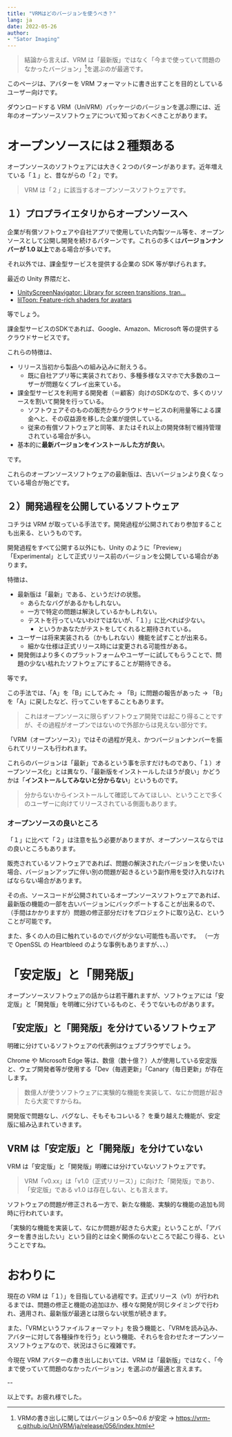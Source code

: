 ```yaml
---
title: "VRMはどのバージョンを使うべき？"
lang: ja
date: 2022-05-26
author:
- "Sator Imaging"
---
```




> 結論から言えば、VRM は「最新版」ではなく「今まで使っていて問題のなかったバージョン」[^1]を選ぶのが最適です。



<!--
アドベントカレンダー２、埋まっていないのも寂しいなと思い遅れて登録しました。どうぞよろしくお願いします。

--

近年 Unity 向けのオープンソースなモノが増えている印象があります。

先日も CyberAgent ゲーム事業部が Unity 向けエフェクトシェーダーをオープンソースとしてリリースしました。

- [NOVA Shader: Particle System用多機能シェーダ](https://github.com/CyberAgentGameEntertainment/NovaShader/blob/main/README_JA.md)


それら「オープンソースは無償で高品質」という印象を与えるプロジェクトが多数存在する影響か、深く考えず最新版をインストールして躓いてしまう事例が見受けられます。


ここでは主にアバターを VRM フォーマットに書き出すことを目的としているユーザー向けの、ダウンロードする VRM（UniVRM）パッケージのバージョンを選ぶ際に知っておくべきことをまとめた記事です。
-->



このページは、アバターを VRM フォーマットに書き出すことを目的としているユーザー向けです。



ダウンロードする VRM（UniVRM）パッケージのバージョンを選ぶ際には、近年のオープンソースソフトウェアについて知っておくべきことがあります。



# オープンソースには２種類ある

オープンソースのソフトウェアには大きく２つのパターンがあります。近年増えている「１」と、昔ながらの「２」です。

> VRM は「２」に該当するオープンソースソフトウェアです。


<!--
https://qiita.com/sator_imaging/items/7d3de1a852082911dc7f
-->


## １）プロプライエタリからオープンソースへ

企業が有償ソフトウェアや自社アプリで使用していた内製ツール等を、オープンソースとして公開し開発を続けるパターンです。これらの多くは**バージョンナンバーが 1.0 以上**である場合が多いです。

それ以外では、課金型サービスを提供する企業の SDK 等が挙げられます。

最近の Unity 界隈だと、

- [UnityScreenNavigator: Library for screen transitions, tran...](https://github.com/Haruma-K/UnityScreenNavigator)
- [lilToon: Feature-rich shaders for avatars](https://github.com/lilxyzw/lilToon)


等でしょう。

課金型サービスのSDKであれば、Google、Amazon、Microsoft 等の提供するクラウドサービスです。


これらの特徴は、

- リリース当初から製品への組み込みに耐えうる。
    - 既に自社アプリ等に実装されており、多種多様なスマホで大多数のユーザーが問題なくプレイ出来ている。
- 課金型サービスを利用する開発者（＝顧客）向けのSDKなので、多くのリソースを割いて開発を行っている。
    - ソフトウェアそのものの販売からクラウドサービスの利用量等による課金へと、その収益源を移した企業が提供している。
    - 従来の有償ソフトウェアと同等、またはそれ以上の開発体制で維持管理されている場合が多い。
- 基本的に**最新バージョンをインストールした方が良い**。

です。


これらのオープンソースソフトウェアの最新版は、古いバージョンより良くなっている場合が殆どです。



## ２）開発過程を公開しているソフトウェア

コチラは VRM が取っている手法です。開発過程が公開されており参加することも出来る、というものです。

開発過程をすべて公開する以外にも、Unity のように「Preview」「Experimental」として正式リリース前のバージョンを公開している場合があります。

特徴は、

- 最新版は「最新」である、というだけの状態。
    - あらたなバグがあるかもしれない。
    - 一方で特定の問題は解決しているかもしれない。
    - テストを行っていないわけではないが、「１）」に比べれば少ない。
        - というかあなたがテストをしてくれると期待されている。
- ユーザーは将来実装される（かもしれない）機能を試すことが出来る。
    - 細かな仕様は正式リリース時には変更される可能性がある。
- 開発側はより多くのプラットフォームやユーザーに試してもらうことで、問題の少ない枯れたソフトウェアにすることが期待できる。


等です。


この手法では、「A」を「B」にしてみた → 「B」に問題の報告があった → 「B」を「A」に戻したなど、行ってこいをすることもあります。

> これはオープンソースに限らずソフトウェア開発では起こり得ることですが、その過程がオープンではないので外部からは見えない部分です。

「VRM（オープンソース）」ではその過程が見え、かつバージョンナンバーを振られてリリースも行われます。

これらのバージョンは「最新」であるという事を示すだけものであり、「１）オープンソース化」とは異なり、「最新版をインストールしたほうが良い」かどうかは「**インストールしてみないと分からない**」というものです。

> 分からないからインストールして確認してみてほしい、ということで多くのユーザーに向けてリリースされている側面もあります。



### オープンソースの良いところ

「１」に比べて「２」は注意を払う必要がありますが、オープンソースならではの良いところもあります。

販売されているソフトウェアであれば、問題の解決されたバージョンを使いたい場合、バージョンアップに伴い別の問題が起きるという副作用を受け入れなければならない場合があります。


その点、ソースコードが公開されているオープンソースソフトウェアであれば、最新版の機能の一部を古いバージョンにバックポートすることが出来るので、（手間はかかりますが）問題の修正部分だけをプロジェクトに取り込む、ということが可能です。


また、多くの人の目に触れているのでバグが少ない可能性も高いです。
（一方で OpenSSL の Heartbleed のような事例もありますが、、、）





# 「安定版」と「開発版」


オープンソースソフトウェアの話からは若干離れますが、ソフトウェアには「安定版」と「開発版」を明確に分けているものと、そうでないものがあります。


## 「安定版」と「開発版」を分けているソフトウェア

明確に分けているソフトウェアの代表例はウェブブラウザでしょう。

Chrome や Microsoft Edge 等は、数億（数十億？）人が使用している安定版と、ウェブ開発者等が使用する「Dev（毎週更新」「Canary（毎日更新」が存在します。


> 数億人が使うソフトウェアに実験的な機能を実装して、なにか問題が起きたら大変ですからね。



開発版で問題なし、バグなし、そもそもコレいる？ を乗り越えた機能が、安定版に組み込まれていきます。


## VRM は「安定版」と「開発版」を分けていない

VRM は「安定版」と「開発版」明確には分けていないソフトウェアです。


> VRM「v0.xx」は「v1.0（正式リリース）」に向けた「開発版」であり、「安定版」である v1.0 は存在しない、とも言えます。



ソフトウェアの問題が修正される一方で、新たな機能、実験的な機能の追加も同時に行われています。

「実験的な機能を実装して、なにか問題が起きたら大変」ということが、「アバターを書き出したい」という目的とは全く関係のないところで起こり得る、ということですね。


<!--
現在の「VRM（v0.xx＝開発版）」は、そういった問題の発生を防ぐため、安定版の正式リリースに向けた開発をオープンソースで行っている状態です。
-->

<!--
ウェブブラウザのようにユーザーや開発者が多く存在する場合と異なり、これらを明確に分けてしまった場合、「VRM（開発版）」をインストールする人は減ってしまうでしょう。


それでは、「より多くのプラットフォームやユーザーに試してもらい、問題の少ない枯れたソフトウェアにすること」という目的を達成することは困難となります。
-->

<!--
v1.0（正式リリース）に向けた作業と、既存のバージョンを安定させる作業を、v0.xx に対して同時に行っている状態は妥当な判断と言えます。
-->



# おわりに

現在の VRM は「１）」を目指している過程です。正式リリース（v1）が行われるまでは、問題の修正と機能の追加ほか、様々な開発が同じタイミングで行われ、適用され、最新版が最適とは限らない状態が続きます。

また、「VRMというファイルフォーマット」を扱う機能と、「VRMを読み込み、アバターに対して各種操作を行う」という機能、それらを合わせたオープンソースソフトウェアなので、状況はさらに複雑です。


今現在 VRM アバターの書き出しにおいては、VRM は「最新版」ではなく、「今まで使っていて問題のなかったバージョン」を選ぶのが最適と言えます。



--


以上です。お疲れ様でした。



[^1]: VRMの書き出しに関してはバージョン 0.5～0.6 が安定 → https://vrm-c.github.io/UniVRM/ja/release/056/index.html
